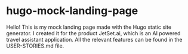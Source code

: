 # hugo-mock-landing-page

Hello! This is my mock landing page made with the Hugo static site generator. I created it for the product JetSet.ai, which is an AI powered travel assistant application. All the relevant features can be found in the USER-STORIES.md file. 
